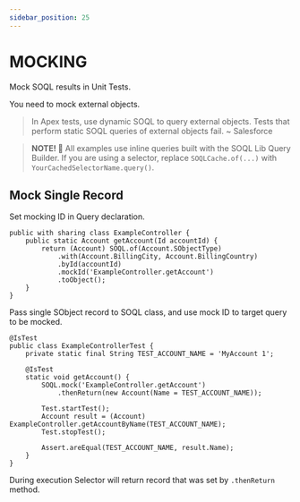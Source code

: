 ```yaml
---
sidebar_position: 25
---
```


# MOCKING

Mock SOQL results in Unit Tests.

You need to mock external objects.

> In Apex tests, use dynamic SOQL to query external objects. Tests that perform static SOQL queries of external objects fail. ~ Salesforce

> **NOTE! 🚨**
> All examples use inline queries built with the SOQL Lib Query Builder.
> If you are using a selector, replace `SOQLCache.of(...)` with `YourCachedSelectorName.query()`.

## Mock Single Record

Set mocking ID in Query declaration.

```apex
public with sharing class ExampleController {
    public static Account getAccount(Id accountId) {
        return (Account) SOQL.of(Account.SObjectType)
            .with(Account.BillingCity, Account.BillingCountry)
            .byId(accountId)
            .mockId('ExampleController.getAccount')
            .toObject();
    }
}
```

Pass single SObject record to SOQL class, and use mock ID to target query to be mocked.

```apex
@IsTest
public class ExampleControllerTest {
    private static final String TEST_ACCOUNT_NAME = 'MyAccount 1';

    @IsTest
    static void getAccount() {
        SOQL.mock('ExampleController.getAccount')
            .thenReturn(new Account(Name = TEST_ACCOUNT_NAME));

        Test.startTest();
        Account result = (Account) ExampleController.getAccountByName(TEST_ACCOUNT_NAME);
        Test.stopTest();

        Assert.areEqual(TEST_ACCOUNT_NAME, result.Name);
    }
}
```

During execution Selector will return record that was set by `.thenReturn` method.
